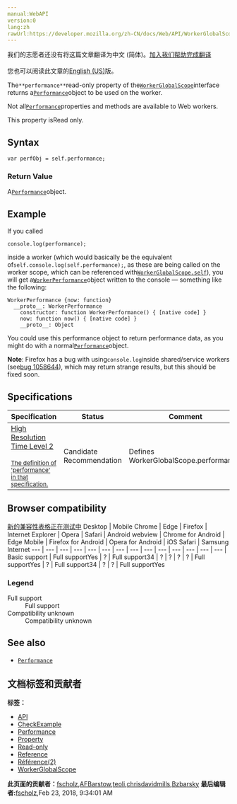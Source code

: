 ```yaml
---
manual:WebAPI
version:0
lang:zh
rawUrl:https://developer.mozilla.org/zh-CN/docs/Web/API/WorkerGlobalScope/performance
---
```




<bdi>我们的志愿者还没有将这篇文章翻译为<bdi>中文 (简体)</bdi>。[加入我们帮助完成翻译](%24320 "")<br></br>您也可以阅读此文章的[English (US)](%24321 "")版。</bdi>






The`**performance**`read-only property of the[`WorkerGlobalScope`](%4856 "The WorkerGlobalScope interface of the Web Workers API is an interface representing the scope of any worker. Workers have no browsing context; this scope contains the information usually conveyed by Window objects — in this case event handlers, the console or the associated WorkerNavigator object. Each WorkerGlobalScope has its own event loop.")interface returns a[`Performance`](%24322 "The Performance interface provides access to performance-related information for the current page. It's part of the High Resolution Time API, but is enhanced by the Performance Timeline API, the Navigation Timing API, the User Timing API, and the Resource Timing API.")object to be used on the worker.



Not all[`Performance`](%24322 "The Performance interface provides access to performance-related information for the current page. It's part of the High Resolution Time API, but is enhanced by the Performance Timeline API, the Navigation Timing API, the User Timing API, and the Resource Timing API.")properties and methods are available to Web workers.




This property isRead only.


## Syntax<a name="Syntax"></a>

```
var perfObj = self.performance;

```

### Return Value<a name="Return_value"></a>


A[`Performance`](%24322 "The Performance interface provides access to performance-related information for the current page. It's part of the High Resolution Time API, but is enhanced by the Performance Timeline API, the Navigation Timing API, the User Timing API, and the Resource Timing API.")object.


## Example<a name="Example"></a>


If you called


```
console.log(performance);
```


inside a worker (which would basically be the equivalent of`self.console.log(self.performance);`, as these are being called on the worker scope, which can be referenced with[`WorkerGlobalScope.self`](%24306 "The self read-only property of the WorkerGlobalScope interface returns a reference to the WorkerGlobalScope itself. Most of the time it is a specific scope like DedicatedWorkerGlobalScope,  SharedWorkerGlobalScope, or ServiceWorkerGlobalScope.")), you will get a[`WorkerPerformance`](%24323 "The documentation about this has not yet been written; please consider contributing!")object written to the console — something like the following:


```
WorkerPerformance {now: function}
  __proto__: WorkerPerformance
    constructor: function WorkerPerformance() { [native code] }
    now: function now() { [native code] }
    __proto__: Object
```


You could use this performance object to return performance data, as you might do with a normal[`Performance`](%24322 "The Performance interface provides access to performance-related information for the current page. It's part of the High Resolution Time API, but is enhanced by the Performance Timeline API, the Navigation Timing API, the User Timing API, and the Resource Timing API.")object.



**Note**: Firefox has a bug with using`console.log`inside shared/service workers (see[bug 1058644](%24309 "FIXED: Console API doesn't work in SharedWorkers or ServiceWorkers")), which may return strange results, but this should be fixed soon.



## Specifications<a name="Specifications"></a>
Specification | Status | Comment 
 ---  |  ---  |  ---  | 
[High Resolution Time Level 2<br></br><small>The definition of &#39;performance&#39; in that specification.</small>](%24324 "") | Candidate Recommendation | Defines WorkerGlobalScope.performance. 


## Browser compatibility<a name="Browser_compatibility"></a>
[新的兼容性表格正在测试中<i></i>](%3360 "")
<abbr>Desktop<i></i></abbr> | <abbr>Mobile<i></i></abbr> 
<abbr>Chrome<i></i></abbr> | <abbr>Edge<i></i></abbr> | <abbr>Firefox<i></i></abbr> | <abbr>Internet Explorer<i></i></abbr> | <abbr>Opera<i></i></abbr> | <abbr>Safari<i></i></abbr> | <abbr>Android webview<i></i></abbr> | <abbr>Chrome for Android<i></i></abbr> | <abbr>Edge Mobile<i></i></abbr> | <abbr>Firefox for Android<i></i></abbr> | <abbr>Opera for Android<i></i></abbr> | <abbr>iOS Safari<i></i></abbr> | <abbr>Samsung Internet<i></i></abbr> 
 ---  |  ---  |  ---  |  ---  |  ---  |  ---  |  ---  |  ---  |  ---  |  ---  |  ---  |  ---  |  ---  |  ---  | 
Basic support | <abbr>Full support</abbr>Yes | <abbr>?</abbr> | <abbr>Full support</abbr>34 | <abbr>?</abbr> | <abbr>?</abbr> | <abbr>?</abbr> | <abbr>?</abbr> | <abbr>Full support</abbr>Yes | <abbr>?</abbr> | <abbr>Full support</abbr>34 | <abbr>?</abbr> | <abbr>?</abbr> | <abbr>Full support</abbr>Yes 


### Legend<a name="Legend"></a>
<dl><dt id=''><abbr>Full support</abbr></dt><dd>Full support</dd><dt id=''><abbr>Compatibility unknown</abbr></dt><dd>Compatibility unknown</dd></dl>

## See also<a name="See_also"></a>

* [`Performance`](%24322 "The Performance interface provides access to performance-related information for the current page. It's part of the High Resolution Time API, but is enhanced by the Performance Timeline API, the Navigation Timing API, the User Timing API, and the Resource Timing API.")



## 文档标签和贡献者
**标签：**
* [API](%50 "")
* [CheckExample](%24325 "")
* [Performance](%16063 "")
* [Property](%14490 "")
* [Read-only](%23513 "")
* [Reference](%3381 "")
* [Référence(2)](%3892 "")
* [WorkerGlobalScope](%21439 "")

**此页面的贡献者：**[fscholz](%60 ""),[AFBarstow](%6896 ""),[teoli](%160 ""),[chrisdavidmills](%3495 ""),[Bzbarsky](%24326 "")
**最后编辑者:**[fscholz](%60 ""),<time>Feb 23, 2018, 9:34:01 AM</time>


